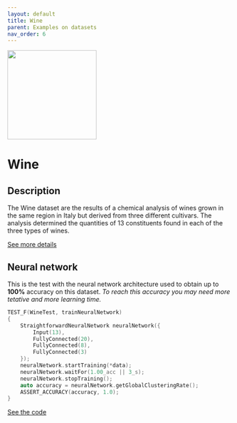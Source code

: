 ```yaml
---
layout: default
title: Wine
parent: Examples on datasets
nav_order: 6
---
```


<p >
    <img src="{{site.baseurl}}/assets/images/examples/wine.jpg" att="Wine" width="200px" class="center"/>
</p>

# Wine

## Description

The Wine dataset are the results of a chemical analysis of wines grown in the same region in Italy but derived from three different cultivars. The analysis determined the quantities of 13 constituents found in each of the three types of wines.

[See more details](https://archive.ics.uci.edu/ml/datasets/wine)

## Neural network 

This is the test with the neural network architecture used to obtain up to **100%** accuracy on this dataset.
_To reach this accuracy you may need more tetative and more learning time._


```cpp
TEST_F(WineTest, trainNeuralNetwork)
{
    StraightforwardNeuralNetwork neuralNetwork({
        Input(13),
        FullyConnected(20),
        FullyConnected(8),
        FullyConnected(3)
    });
    neuralNetwork.startTraining(*data);
    neuralNetwork.waitFor(1.00_acc || 3_s);
    neuralNetwork.stopTraining();
    auto accuracy = neuralNetwork.getGlobalClusteringRate();
    ASSERT_ACCURACY(accuracy, 1.0);
}
```

[See the code](https://github.com/MatthieuHernandez/StraightforwardNeuralNetwork/blob/master/tests/dataset_tests/Wine/WineTest.cpp)